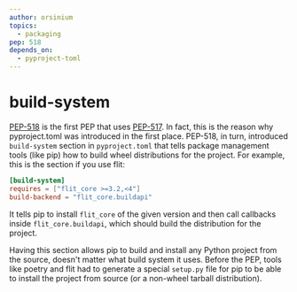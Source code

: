 ```yaml
---
author: orsinium
topics:
  - packaging
pep: 518
depends_on:
  - pyproject-toml
---
```


# build-system

[PEP-518](https://peps.python.org/pep-0518/) is the first PEP that uses [PEP-517](https://peps.python.org/pep-0517/). In fact, this is the reason why pyproject.toml was introduced in the first place. PEP-518, in turn, introduced `build-system` section in `pyproject.toml` that tells package management tools (like pip) how to build wheel distributions for the project. For example, this is the section if you use flit:

```toml
[build-system]
requires = ["flit_core >=3.2,<4"]
build-backend = "flit_core.buildapi"
```

It tells pip to install `flit_core` of the given version and then call callbacks inside `flit_core.buildapi`, which should build the distribution for the project.

Having this section allows pip to build and install any Python project from the source, doesn't matter what build system it uses. Before the PEP, tools like poetry and flit had to generate a special `setup.py` file for pip to be able to install the project from source (or a non-wheel tarball distribution).
